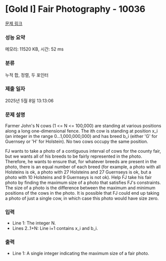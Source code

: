 # [Gold I] Fair Photography - 10036 

[문제 링크](https://www.acmicpc.net/problem/10036) 

### 성능 요약

메모리: 11520 KB, 시간: 52 ms

### 분류

누적 합, 정렬, 두 포인터

### 제출 일자

2025년 5월 8일 13:13:06

### 문제 설명

<p>Farmer John's N cows (1 <= N <= 100,000) are standing at various positions along a long one-dimensional fence.  The ith cow is standing at position x_i (an integer in the range 0...1,000,000,000) and has breed b_i (either 'G' for Guernsey or 'H' for Holstein).  No two cows occupy the same position.</p><p>FJ wants to take a photo of a contiguous interval of cows for the county fair, but we wants all of his breeds to be fairly represented in the photo. Therefore, he wants to ensure that, for whatever breeds are present in the photo, there is an equal number of each breed (for example, a photo with all Holsteins is ok, a photo with 27 Holsteins and 27 Guernseys is ok, but a photo with 10 Holsteins and 9 Guernseys is not ok).  Help FJ take his fair photo by finding the maximum size of a photo that satisfies FJ's constraints.  The size of a photo is the difference between the maximum and minimum positions of the cows in the photo.  It is possible that FJ could end up taking a photo of just a single cow, in which case this photo would have size zero.</p>

### 입력 

 <ul><li>Line 1: The integer N.</li><li>Lines 2..1+N: Line i+1 contains x_i and b_i.</li></ul>

### 출력 

 <ul><li>Line 1: A single integer indicating the maximum size of a fair photo.</li></ul>

